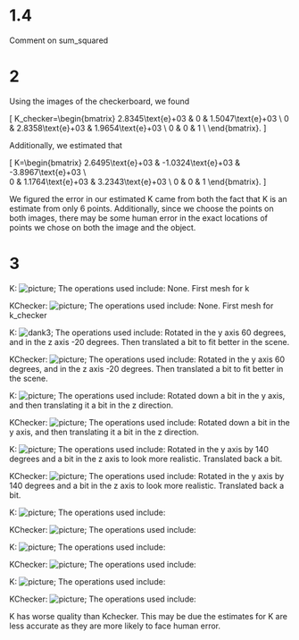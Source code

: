 # 1.4

Comment on sum_squared

# 2

Using the images of the checkerboard, we found

\[
    K_checker=\begin{bmatrix}
        2.8345\text{e}+03 & 0 & 1.5047\text{e}+03 \\
        0 & 2.8358\text{e}+03 & 1.9654\text{e}+03 \\
        0 & 0 & 1 \\
    \end{bmatrix}.
\]

Additionally, we estimated that

\[
    K=\begin{bmatrix}
        2.6495\text{e}+03 & -1.0324\text{e}+03 & -3.8967\text{e}+03 \\  
        0 & 1.1764\text{e}+03 & 3.2343\text{e}+03 \\
        0 & 0 & 1
    \end{bmatrix}.
\]

We figured the error in our estimated K came from both the fact that K is an estimate from only 6 points. Additionally, since we choose the points on both images, there may be some human error in the exact locations of points we chose on both the image and the object.

# 3
K:
![picture](./images/cv1.png);
The operations used include: 
None. First mesh for k

KChecker:
![picture](./images/cv2.png);
The operations used include: 
None. First mesh for k_checker

K:
![dank3](./images/dank3.png);
The operations used include: 
Rotated in the y axis 60 degrees, and in the z axis -20 degrees. Then translated a bit to fit better in the scene.

KChecker:
![picture](./images/dank4.png);
The operations used include: 
Rotated in the y axis 60 degrees, and in the z axis -20 degrees. Then translated a bit to fit better in the scene.

K:
![picture](./images/dank5.png);
The operations used include:
Rotated down a bit in the y axis, and then translating it a bit in the z direction.

KChecker:
![picture](./images/dank6.png);
The operations used include:
Rotated down a bit in the y axis, and then translating it a bit in the z direction.

K:
![picture](./images/dank7.png);
The operations used include:
Rotated in the y axis by 140 degrees and a bit in the z axis to look more realistic. Translated back a bit.

KChecker:
![picture](./images/dank8.png);
The operations used include:
Rotated in the y axis by 140 degrees and a bit in the z axis to look more realistic. Translated back a bit.

K:
![picture](./images/dank9.png);
The operations used include:

KChecker:
![picture](./images/dank10.png);
The operations used include:

K:
![picture](./images/dank11.png);
The operations used include:

KChecker:
![picture](./images/dank12.png);
The operations used include:

K:
![picture](./images/dank13.png);
The operations used include:

KChecker:
![picture](./images/dank14.png);
The operations used include:

K has worse quality than Kchecker. This may be due the estimates for K are less accurate as they are more likely to face human error.